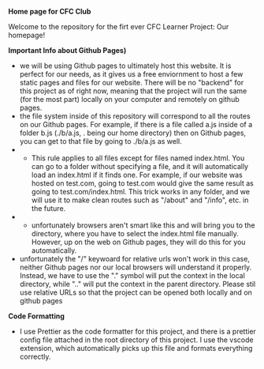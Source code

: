 **Home page for CFC Club**

Welcome to the repository for the firt ever CFC Learner Project: Our homepage!

**Important Info about Github Pages)**

-   we will be using Github pages to ultimately host this website. It is perfect for our needs, as it gives us a free enviornment to host a few static pages and files for our website. There will be no "backend" for this project as of right now, meaning that the project will run the same (for the most part) locally on your computer and remotely on github pages.
-   the file system inside of this repository will correspond to all the routes on our Github pages. For example, if there is a file called a.js inside of a folder b.js (./b/a.js, . being our home directory) then on Github pages, you can get to that file by going to ./b/a.js as well.
-   -   This rule applies to all files except for files named index.html. You can go to a folder without specifying a file, and it will automatically load an index.html if it finds one. For example, if our website was hosted on test.com, going to test.com would give the same result as going to test.com/index.html. This trick works in any folder, and we will use it to make clean routes such as "/about" and "/info", etc. in the future.
-   -   unfortunately browsers aren't smart like this and will bring you to the directory, where you have to select the index.html file manually. However, up on the web on Github pages, they will do this for you automatically.
-   unfortunately the "/" keywoard for relative urls won't work in this case, neither Github pages nor our local browsers will understand it properly. Instead, we have to use the "." symbol will put the context in the local directory, while ".." will put the context in the parent directory. Please stil use relative URLs so that the project can be opened both locally and on github pages

**Code Formatting**
- I use Prettier as the code formatter for this project, and there is a prettier config file attached in the root directory of this project. I use the vscode extension, which automatically picks up this file and formats everything correctly.